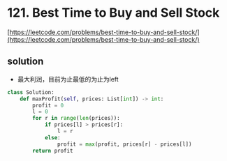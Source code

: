 # 121. Best Time to Buy and Sell Stock
[https://leetcode.com/problems/best-time-to-buy-and-sell-stock/](https://leetcode.com/problems/best-time-to-buy-and-sell-stock/)

## solution
- 最大利润，目前为止最低的为止为left

```python
class Solution:
    def maxProfit(self, prices: List[int]) -> int:
        profit = 0
        l = 0
        for r in range(len(prices)):
            if prices[l] > prices[r]:
                l = r
            else:
                profit = max(profit, prices[r] - prices[l])
        return profit
```
